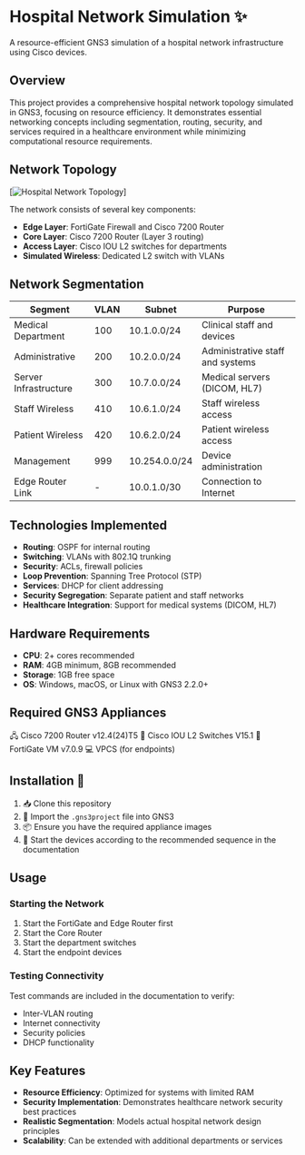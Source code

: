 # Hospital Network Simulation ✨

A resource-efficient GNS3 simulation of a hospital network infrastructure using Cisco devices.

## Overview

This project provides a comprehensive hospital network topology simulated in GNS3, focusing on resource efficiency. It demonstrates essential networking concepts including segmentation, routing, security, and services required in a healthcare environment while minimizing computational resource requirements.

## Network Topology

[![Hospital Network Topology](https://i.imgur.com/4XQyNOa.png "Hospital Network Simulation")]

The network consists of several key components:

- **Edge Layer**: FortiGate Firewall and Cisco 7200 Router
- **Core Layer**: Cisco 7200 Router (Layer 3 routing)
- **Access Layer**: Cisco IOU L2 switches for departments
- **Simulated Wireless**: Dedicated L2 switch with VLANs

## Network Segmentation

| Segment | VLAN | Subnet | Purpose |
|---------|------|--------|---------|
| Medical Department | 100 | 10.1.0.0/24 | Clinical staff and devices |
| Administrative | 200 | 10.2.0.0/24 | Administrative staff and systems |
| Server Infrastructure | 300 | 10.7.0.0/24 | Medical servers (DICOM, HL7) |
| Staff Wireless | 410 | 10.6.1.0/24 | Staff wireless access |
| Patient Wireless | 420 | 10.6.2.0/24 | Patient wireless access |
| Management | 999 | 10.254.0.0/24 | Device administration |
| Edge Router Link | - | 10.0.1.0/30 | Connection to Internet |

## Technologies Implemented

- **Routing**: OSPF for internal routing
- **Switching**: VLANs with 802.1Q trunking
- **Security**: ACLs, firewall policies
- **Loop Prevention**: Spanning Tree Protocol (STP)
- **Services**: DHCP for client addressing
- **Security Segregation**: Separate patient and staff networks
- **Healthcare Integration**: Support for medical systems (DICOM, HL7)

## Hardware Requirements

- **CPU**: 2+ cores recommended
- **RAM**: 4GB minimum, 8GB recommended
- **Storage**: 1GB free space
- **OS**: Windows, macOS, or Linux with GNS3 2.2.0+

## Required GNS3 Appliances

🖧 Cisco 7200 Router v12.4(24)T5
🔀 Cisco IOU L2 Switches V15.1
🔐 FortiGate VM v7.0.9
💻 VPCS (for endpoints)

## Installation 🚀


1. 📥 Clone this repository
2. 📂 Import the `.gns3project` file into GNS3
3. 📦 Ensure you have the required appliance images
4. 🚀 Start the devices according to the recommended sequence in the documentation

## Usage

### Starting the Network

1. Start the FortiGate and Edge Router first
2. Start the Core Router
3. Start the department switches
4. Start the endpoint devices

### Testing Connectivity

Test commands are included in the documentation to verify:
- Inter-VLAN routing
- Internet connectivity
- Security policies
- DHCP functionality

## Key Features

- **Resource Efficiency**: Optimized for systems with limited RAM
- **Security Implementation**: Demonstrates healthcare network security best practices
- **Realistic Segmentation**: Models actual hospital network design principles
- **Scalability**: Can be extended with additional departments or services
